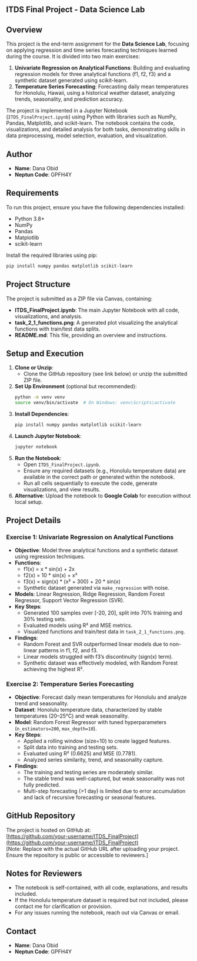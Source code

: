 
## ITDS Final Project - Data Science Lab

## Overview
This project is the end-term assignment for the **Data Science Lab**, focusing on applying regression and time series forecasting techniques learned during the course. It is divided into two main exercises:
1. **Univariate Regression on Analytical Functions**: Building and evaluating regression models for three analytical functions (f1, f2, f3) and a synthetic dataset generated using scikit-learn.
2. **Temperature Series Forecasting**: Forecasting daily mean temperatures for Honolulu, Hawaii, using a historical weather dataset, analyzing trends, seasonality, and prediction accuracy.

The project is implemented in a Jupyter Notebook (`ITDS_FinalProject.ipynb`) using Python with libraries such as NumPy, Pandas, Matplotlib, and scikit-learn. The notebook contains the code, visualizations, and detailed analysis for both tasks, demonstrating skills in data preprocessing, model selection, evaluation, and visualization.

## Author
- **Name**: Dana Obid
- **Neptun Code**: GPFH4Y

## Requirements
To run this project, ensure you have the following dependencies installed:
- Python 3.8+
- NumPy
- Pandas
- Matplotlib
- scikit-learn

Install the required libraries using pip:
```bash
pip install numpy pandas matplotlib scikit-learn
```

## Project Structure
The project is submitted as a ZIP file via Canvas, containing:
- **ITDS_FinalProject.ipynb**: The main Jupyter Notebook with all code, visualizations, and analysis.
- **task_2_1_functions.png**: A generated plot visualizing the analytical functions with train/test data splits.
- **README.md**: This file, providing an overview and instructions.

## Setup and Execution
1. **Clone or Unzip**:
   - Clone the GitHub repository (see link below) or unzip the submitted ZIP file.
2. **Set Up Environment** (optional but recommended):
   ```bash
   python -m venv venv
   source venv/bin/activate  # On Windows: venv\Scripts\activate
   ```
3. **Install Dependencies**:
   ```bash
   pip install numpy pandas matplotlib scikit-learn
   ```
4. **Launch Jupyter Notebook**:
   ```bash
   jupyter notebook
   ```
5. **Run the Notebook**:
   - Open `ITDS_FinalProject.ipynb`.
   - Ensure any required datasets (e.g., Honolulu temperature data) are available in the correct path or generated within the notebook.
   - Run all cells sequentially to execute the code, generate visualizations, and view results.
6. **Alternative**: Upload the notebook to **Google Colab** for execution without local setup.

## Project Details

### Exercise 1: Univariate Regression on Analytical Functions
- **Objective**: Model three analytical functions and a synthetic dataset using regression techniques.
- **Functions**:
  - f1(x) = x * sin(x) + 2x
  - f2(x) = 10 * sin(x) + x²
  - f3(x) = sign(x) * (x² + 300) + 20 * sin(x)
  - Synthetic dataset generated via `make_regression` with noise.
- **Models**: Linear Regression, Ridge Regression, Random Forest Regressor, Support Vector Regression (SVR).
- **Key Steps**:
  - Generated 100 samples over [-20, 20], split into 70% training and 30% testing sets.
  - Evaluated models using R² and MSE metrics.
  - Visualized functions and train/test data in `task_2_1_functions.png`.
- **Findings**:
  - Random Forest and SVR outperformed linear models due to non-linear patterns in f1, f2, and f3.
  - Linear models struggled with f3’s discontinuity (sign(x) term).
  - Synthetic dataset was effectively modeled, with Random Forest achieving the highest R².

### Exercise 2: Temperature Series Forecasting
- **Objective**: Forecast daily mean temperatures for Honolulu and analyze trend and seasonality.
- **Dataset**: Honolulu temperature data, characterized by stable temperatures (20–25°C) and weak seasonality.
- **Model**: Random Forest Regressor with tuned hyperparameters (`n_estimators=200`, `max_depth=10`).
- **Key Steps**:
  - Applied a rolling window (size=10) to create lagged features.
  - Split data into training and testing sets.
  - Evaluated using R² (0.6625) and MSE (0.7781).
  - Analyzed series similarity, trend, and seasonality capture.
- **Findings**:
  - The training and testing series are moderately similar.
  - The stable trend was well-captured, but weak seasonality was not fully predicted.
  - Multi-step forecasting (>1 day) is limited due to error accumulation and lack of recursive forecasting or seasonal features.

## GitHub Repository
The project is hosted on GitHub at:  
[https://github.com/your-username/ITDS_FinalProject](https://github.com/your-username/ITDS_FinalProject)  
[Note: Replace with the actual GitHub URL after uploading your project. Ensure the repository is public or accessible to reviewers.]

## Notes for Reviewers
- The notebook is self-contained, with all code, explanations, and results included.
- If the Honolulu temperature dataset is required but not included, please contact me for clarification or provision.
- For any issues running the notebook, reach out via Canvas or email.

## Contact
- **Name**: Dana Obid
- **Neptun Code**: GPFH4Y
